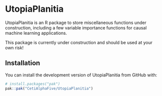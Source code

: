 # UtopiaPlanitia


UtopiaPlanitia is an R package to store miscellaneous functions under construction, including a few variable importance functions for causal machine learning applications. 

This package is currently under construction and should be used at your own risk! 

## Installation

You can install the development version of UtopiaPlanitia from GitHub with:

```r
# install.packages("pak")
pak::pak("CetiAlphaFive/UtopiaPlanitia")

